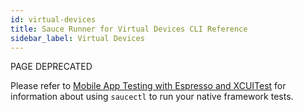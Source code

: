 ```yaml
---
id: virtual-devices
title: Sauce Runner for Virtual Devices CLI Reference
sidebar_label: Virtual Devices
---
```


<p><span className="sauceGold">PAGE DEPRECATED</span></p>

Please refer to [Mobile App Testing with Espresso and XCUITest](/mobile-apps/automated-testing/espresso-xcuitest) for information about using `saucectl` to run your native framework tests.
